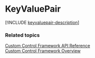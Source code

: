 # KeyValuePair
<!-- 
The System.Dictionary from MicrosoftAjax.d.ts 
-->
[!INCLUDE [keyvaluepair-description](includes/keyvaluepair-description.md)]


### Related topics

[Custom Control Framework API Reference](index.md)<br />
[Custom Control Framework Overview](../custom-control-framework-overview.md)